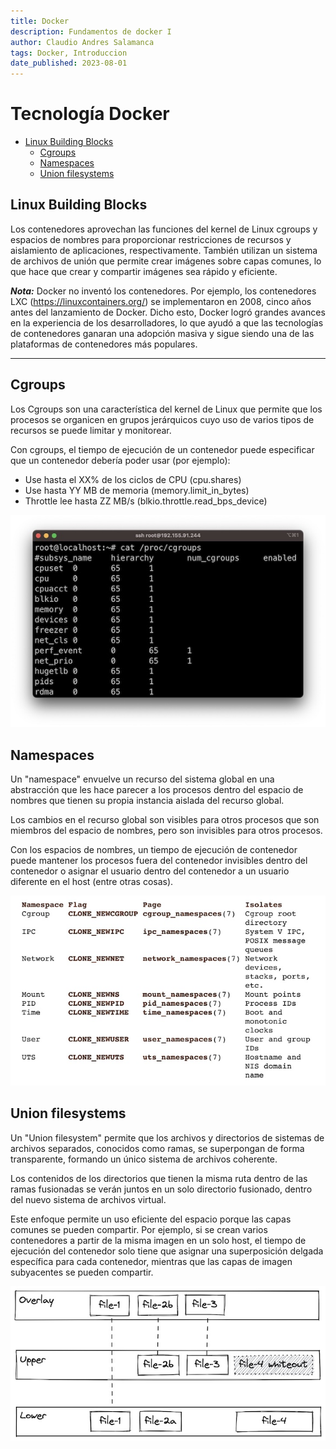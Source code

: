 ```yaml
---
title: Docker
description: Fundamentos de docker I
author: Claudio Andres Salamanca
tags: Docker, Introduccion
date_published: 2023-08-01
---
```



# Tecnología Docker

<!-- no toc -->
- [Linux Building Blocks](#linux-building-blocks)
  - [Cgroups](#cgroups)
  - [Namespaces](#namespaces)
  - [Union filesystems](#union-filesystems)



## Linux Building Blocks

Los contenedores aprovechan las funciones del kernel de Linux cgroups y espacios de nombres para proporcionar restricciones de recursos y aislamiento de aplicaciones, respectivamente. También utilizan un sistema de archivos de unión que permite crear imágenes sobre capas comunes, lo que hace que crear y compartir imágenes sea rápido y eficiente.

***Nota:*** Docker no inventó los contenedores. Por ejemplo, los contenedores LXC (https://linuxcontainers.org/) se implementaron en 2008, cinco años antes del lanzamiento de Docker. Dicho esto, Docker logró grandes avances en la experiencia de los desarrolladores, lo que ayudó a que las tecnologías de contenedores ganaran una adopción masiva y sigue siendo una de las plataformas de contenedores más populares.


---
## Cgroups

Los Cgroups son una característica del kernel de Linux que permite que los procesos se organicen en grupos jerárquicos cuyo uso de varios tipos de recursos se puede limitar y monitorear.

Con cgroups, el tiempo de ejecución de un contenedor puede especificar que un contenedor debería poder usar (por ejemplo):
* Use hasta el XX% de los ciclos de CPU (cpu.shares)
* Use hasta YY MB de memoria (memory.limit_in_bytes)
* Throttle lee hasta ZZ MB/s (blkio.throttle.read_bps_device)

![cgroup](./img/cgroups.jpg)

## Namespaces

Un "namespace" envuelve un recurso del sistema global en una abstracción que les hace parecer a los procesos dentro del espacio de nombres que tienen su propia instancia aislada del recurso global.

Los cambios en el recurso global son visibles para otros procesos que son miembros del espacio de nombres, pero son invisibles para otros procesos.

Con los espacios de nombres, un tiempo de ejecución de contenedor puede mantener los procesos fuera del contenedor invisibles dentro del contenedor o asignar el usuario dentro del contenedor a un usuario diferente en el host (entre otras cosas).

![namespaces](./img/namespaces.jpg)

## Union filesystems

Un "Union filesystem" permite que los archivos y directorios de sistemas de archivos separados, conocidos como ramas, se superpongan de forma transparente, formando un único sistema de archivos coherente.

Los contenidos de los directorios que tienen la misma ruta dentro de las ramas fusionadas se verán juntos en un solo directorio fusionado, dentro del nuevo sistema de archivos virtual.

Este enfoque permite un uso eficiente del espacio porque las capas comunes se pueden compartir. Por ejemplo, si se crean varios contenedores a partir de la misma imagen en un solo host, el tiempo de ejecución del contenedor solo tiene que asignar una superposición delgada específica para cada contenedor, mientras que las capas de imagen subyacentes se pueden compartir.

![unionfilesystem](./img/overlayfs.jpg)
